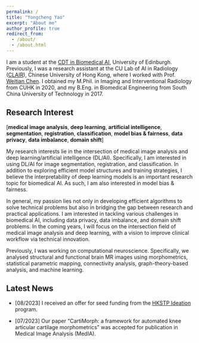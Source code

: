 ```yaml
---
permalink: /
title: "Yongcheng Yao"
excerpt: "About me"
author_profile: true
redirect_from: 
  - /about/
  - /about.html
---
```


I am a student at the [CDT in Biomedical AI](https://web.inf.ed.ac.uk/cdt/biomedical-ai/about), University of Edinburgh. Previously, I was a research assistant at the CU Lab of AI in Radiology ([CLAIR](http://www.diir.cuhk.edu.hk/research/medical-image-computing-and-artificial-intelligence/)), Chinese University of Hong Kong, where I worked with Prof. [Weitian Chen](http://www.diir.cuhk.edu.hk/profile/chen-weitian/). I obtained my M.Phil. in Imaging and Interventional Radiology from CUHK in 2020, and my B.Eng. in Biomedical Engineering from South China University of Technology in 2017. 

Research Interest
------

[**medical image analysis**, **deep learning**, **artificial intelligence**, **segmentation**, **registration**, **classification**, **model bias & fairness**, **data privacy**, **data imbalance**, **domain shift**]

My research interests lie in the intersection of medical image analysis and deep learning/artificial intelligence (DL/AI). Specifically, I am interested in using DL/AI for image segmentation, registration, and classification. In addition to exploring efficient model structures and training strategies, I believe the interpretability of deep learning models is an important research topic for biomedical AI. As such, I am also interested in model bias & fairness. 

In general, my passion lies not only in developing efficient algorithms to solve technical problems but also in bridging the gap between research and practical applications. I am interested in tackling various challenges in biomedical AI, including data privacy, data imbalance, and domain shift problems. In the coming years, I will focus on the intersection field of medical image analysis and deep learning, with a vision to improve clinical workflow via technical innovation.

Previously, I was working on computational neuroscience. Specifically, we analysed structural and functional brain MR images using morphometrics, statistical parametric mapping, connectivity analysis, graph-theory-based analysis, and machine learning.



Latest News
------
* [08/2023] I received an offer for seed funding from the [HKSTP Ideation](https://www.hkstp.org/innovate-with-us/passion-matters/incubation-and-acceleration/ideation/) program.

* [07/2023] Our paper “CartiMorph: a framework for automated knee articular cartilage morphometrics” was accepted for publication in Medical Image Analysis (MedIA).

  
